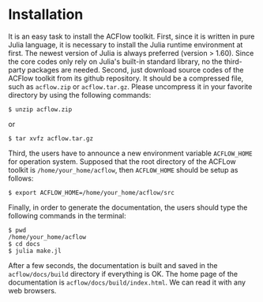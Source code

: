 # Installation

It is an easy task to install the ACFlow toolkit. First, since it is written in pure Julia language, it is necessary to install the Julia runtime environment at first. The newest version of Julia is always preferred (version > 1.60). Since the core codes only rely on Julia's built-in standard library, no the third-party packages are needed. Second, just download source codes of the ACFlow toolkit from its github repository. It should be a compressed file, such as `acflow.zip` or `acflow.tar.gz`. Please uncompress it in your favorite directory by using the following commands:

```shell
$ unzip acflow.zip
```
or

```shell
$ tar xvfz acflow.tar.gz
```

Third, the users have to announce a new environment variable `ACFLOW_HOME` for operation system. Supposed that the root directory of the ACFLow toolkit is `/home/your_home/acflow`, then `ACFLOW_HOME` should be setup as follows:

```shell
$ export ACFLOW_HOME=/home/your_home/acflow/src
```

Finally, in order to generate the documentation, the users should type the following commands in the terminal:

```shell
$ pwd
/home/your_home/acflow
$ cd docs
$ julia make.jl
```

After a few seconds, the documentation is built and saved in the `acflow/docs/build` directory if everything is OK. The home page of the documentation is `acflow/docs/build/index.html`. We can read it with any web browsers.